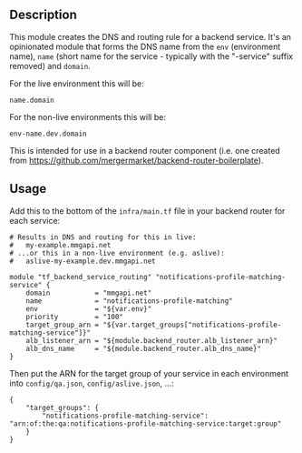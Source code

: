 Description
-----------

This module creates the DNS and routing rule for a backend service. It's an
opinionated module that forms the DNS name from the `env` (environment name),
`name` (short name for the service - typically with the "-service" suffix
removed) and `domain`.

For the live environment this will be:

    name.domain

For the non-live environments this will be:

    env-name.dev.domain

This is intended for use in a backend router component (i.e. one created from
https://github.com/mergermarket/backend-router-boilerplate).

Usage
-----

Add this to the bottom of the `infra/main.tf` file in your backend router for
each service:

    # Results in DNS and routing for this in live:
    #   my-example.mmgapi.net
    # ...or this in a non-live environment (e.g. aslive):
    #   aslive-my-example.dev.mmgapi.net

    module "tf_backend_service_routing" "notifications-profile-matching-service" {
        domain           = "mmgapi.net"
        name             = "notifications-profile-matching"
        env              = "${var.env}"
        priority         = "100"
        target_group_arn = "${var.target_groups["notifications-profile-matching-service"]}"
        alb_listener_arn = "${module.backend_router.alb_listener_arn}" 
        alb_dns_name     = "${module.backend_router.alb_dns_name}"
    }

Then put the ARN for the target group of your service in each environment into
`config/qa.json`, `config/aslive.json`, ...:

    {
        "target_groups": {
            "notifications-profile-matching-service": "arn:of:the:qa:notifications-profile-matching-service:target:group"
        }
    }

